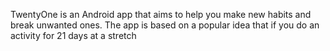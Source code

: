 TwentyOne is an Android app that aims to help you make new habits and break unwanted ones. 
The app is based on a popular idea that if you do an activity for 21 days at a stretch 